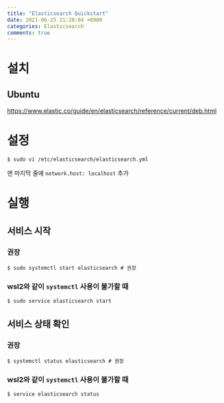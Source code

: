 ```yaml
---
title: "Elasticsearch Quickstart"
date: 2021-06-25 21:28:04 +0900
categories: Elasticsearch
comments: true
---
```


# 설치
## Ubuntu
https://www.elastic.co/guide/en/elasticsearch/reference/current/deb.html

# 설정
```console
$ sudo vi /etc/elasticsearch/elasticsearch.yml
```
맨 마지막 줄에 `network.host: localhost` 추가

# 실행
## 서비스 시작
### 권장
```console
$ sudo systemctl start elasticsearch # 권장
```
### wsl2와 같이 `systemctl` 사용이 불가할 때
```console
$ sudo service elasticsearch start
```

## 서비스 상태 확인
### 권장
```console
$ systemctl status elasticsearch # 권장
```
### wsl2와 같이 `systemctl` 사용이 불가할 때
```console
$ service elasticsearch status
```
